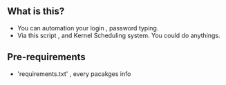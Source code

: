 ## What is this?
- You can automation your login , password typing. 
- Via this script , and Kernel Scheduling system. You could do anythings.

## Pre-requirements
- 'requirements.txt' , every pacakges info 
